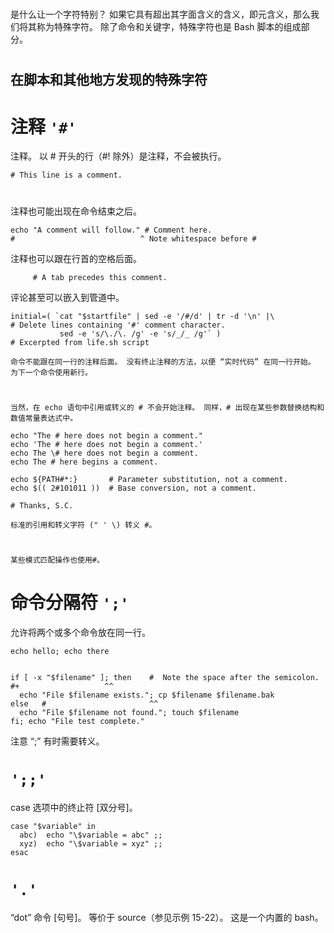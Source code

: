 #
是什么让一个字符特别？ 如果它具有超出其字面含义的含义，即元含义，那么我们将其称为特殊字符。 除了命令和关键字，特殊字符也是 Bash 脚本的组成部分。
#

## 在脚本和其他地方发现的特殊字符
#

# 注释 `'#'`
注释。 以 # 开头的行（#! 除外）是注释，不会被执行。
```
# This line is a comment.
```

#
注释也可能出现在命令结束之后。
```
echo "A comment will follow." # Comment here.
#                            ^ Note whitespace before #
```
注释也可以跟在行首的空格后面。
```
     # A tab precedes this comment.
```
评论甚至可以嵌入到管道中。
```
initial=( `cat "$startfile" | sed -e '/#/d' | tr -d '\n' |\
# Delete lines containing '#' comment character.
           sed -e 's/\./\. /g' -e 's/_/_ /g'` )
# Excerpted from life.sh script
```
`命令不能跟在同一行的注释后面。 没有终止注释的方法，以便 “实时代码” 在同一行开始。 为下一个命令使用新行。`
#
`当然，在 echo 语句中引用或转义的 # 不会开始注释。 同样，# 出现在某些参数替换结构和数值常量表达式中。`
```
echo "The # here does not begin a comment."
echo 'The # here does not begin a comment.'
echo The \# here does not begin a comment.
echo The # here begins a comment.

echo ${PATH#*:}       # Parameter substitution, not a comment.
echo $(( 2#101011 ))  # Base conversion, not a comment.

# Thanks, S.C.
```
`标准的引用和转义字符 (" ' \) 转义 #。`
# 
`某些模式匹配操作也使用#。`


# 命令分隔符 `';'`
允许将两个或多个命令放在同一行。
```
echo hello; echo there


if [ -x "$filename" ]; then    #  Note the space after the semicolon.
#+                   ^^
  echo "File $filename exists."; cp $filename $filename.bak
else   #                       ^^
  echo "File $filename not found."; touch $filename
fi; echo "File test complete."
```
注意 “;” 有时需要转义。

# `';;'`
case 选项中的终止符 [双分号]。
```
case "$variable" in
  abc)  echo "\$variable = abc" ;;
  xyz)  echo "\$variable = xyz" ;;
esac
```
# `'.'`
“dot” 命令 [句号]。 等价于 source（参见示例 15-22）。 这是一个内置的 bash。
